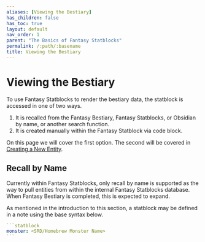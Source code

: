 ```yaml
---
aliases: [Viewing the Bestiary]
has_children: false
has_toc: true
layout: default
nav_order: 1
parent: "The Basics of Fantasy Statblocks"
permalink: /:path/:basename
title: Viewing the Bestiary
---
```


# Viewing the Bestiary

To use Fantasy Statblocks to render the bestiary data, the statblock is accessed in one of two ways.

1. It is recalled from the Fantasy Bestiary, Fantasy Statblocks, or Obsidian by name, or another search function.
2. It is created manually within the Fantasy Statblock via code block.

On this page we will cover the first option. The second will be covered in [Creating a New Entity](docs/02_Basics_of_Statblocks/01-02-Creating-A-New-Entity.md).

## Recall by Name

Currently within Fantasy Statblocks, only recall by name is supported as the way to pull entities from within the internal Fantasy Statblocks database. When Fantasy Bestiary is completed, this is expected to expand.

As mentioned in the introduction to this section, a statblock may be defined in a note using the base syntax below.

````yaml
```statblock
monster: <SRD/Homebrew Monster Name>
```
````